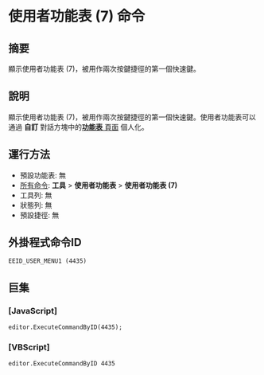 # 使用者功能表 (7) 命令

## 摘要

顯示使用者功能表 (7)，被用作兩次按鍵捷徑的第一個快速鍵。

## 說明

顯示使用者功能表 (7)，被用作兩次按鍵捷徑的第一個快速鍵。使用者功能表可以通過 **自訂** 對話方塊中的[**功能表** 頁面](../../dlg/customize/menus/index) 個人化。

## 運行方法

- 預設功能表: 無
- [所有命令](all_commands): **工具** >
**使用者功能表** \> **使用者功能表 (7)**
- 工具列: 無
- 狀態列: 無
- 預設捷徑: 無

## 外掛程式命令ID

```
EEID_USER_MENU1 (4435)```

## 巨集

### \[JavaScript\]

```
editor.ExecuteCommandByID(4435);
```

### \[VBScript\]

```
editor.ExecuteCommandByID 4435
```
